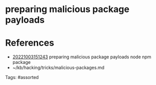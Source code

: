 # preparing malicious package payloads

# References
- [20221003151243](/zet/20221003151243/) preparing malicious package payloads node npm package
- ~/kb/hacking/tricks/malicious-packages.md

Tags:
    #assorted

